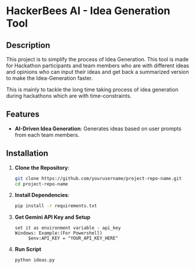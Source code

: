# HackerBees AI - Idea Generation Tool

## Description

This project is to simplify the process of Idea Generation. This tool is made for Hackathon participants and team members who are with different ideas and opinions who can input their ideas and get back a summarized version to make the Idea-Generation faster.

This is mainly to tackle the long time taking process of idea generation during hackathons which are with time-constraints.

## Features

- **AI-Driven Idea Generation**: Generates ideas based on user prompts from each team members.

## Installation

1. **Clone the Repository**:
    ```bash
    git clone https://github.com/yourusername/project-repo-name.git
    cd project-repo-name
    ```

2. **Install Dependencies**:
   ```bash
   pip install -r requirements.txt
   ```

3. **Get Gemini API Key and Setup**
    ```get gemini key
    set it as environment variable - api_key
    Windows: Example:(For Powershell)
         $env:API_KEY = "YOUR_API_KEY_HERE"
    ```

4. **Run Script**
    ```Run ideas.py
    python ideas.py
    ```